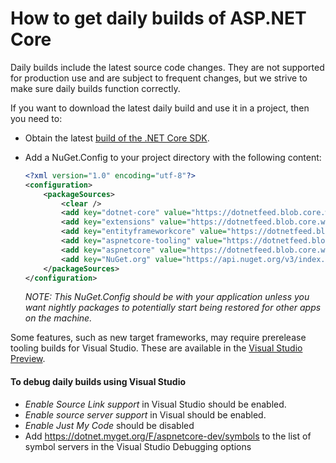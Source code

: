 How to get daily builds of ASP.NET Core
=======================================

Daily builds include the latest source code changes. They are not supported for production use and are subject to frequent changes, but we strive to make sure daily builds function correctly.

If you want to download the latest daily build and use it in a project, then you need to:

- Obtain the latest [build of the .NET Core SDK](https://github.com/dotnet/core-sdk#installers-and-binaries).
- Add a NuGet.Config to your project directory with the following content:

  ```xml
  <?xml version="1.0" encoding="utf-8"?>
  <configuration>
      <packageSources>
          <clear />
          <add key="dotnet-core" value="https://dotnetfeed.blob.core.windows.net/dotnet-core/index.json" />
          <add key="extensions" value="https://dotnetfeed.blob.core.windows.net/aspnet-extensions/index.json" />
          <add key="entityframeworkcore" value="https://dotnetfeed.blob.core.windows.net/aspnet-entityframeworkcore/index.json" />
          <add key="aspnetcore-tooling" value="https://dotnetfeed.blob.core.windows.net/aspnet-aspnetcore-tooling/index.json" />
          <add key="aspnetcore" value="https://dotnetfeed.blob.core.windows.net/aspnet-aspnetcore/index.json" />
          <add key="NuGet.org" value="https://api.nuget.org/v3/index.json" />
      </packageSources>
  </configuration>
  ```

  *NOTE: This NuGet.Config should be with your application unless you want nightly packages to potentially start being restored for other apps on the machine.*

Some features, such as new target frameworks, may require prerelease tooling builds for Visual Studio.
These are available in the [Visual Studio Preview](https://www.visualstudio.com/vs/preview/).

#### To debug daily builds using Visual Studio

* *Enable Source Link support* in Visual Studio should be enabled.
* *Enable source server support* in Visual should be enabled.
* *Enable Just My Code* should be disabled
* Add https://dotnet.myget.org/F/aspnetcore-dev/symbols to the list of symbol servers in the Visual Studio Debugging options
